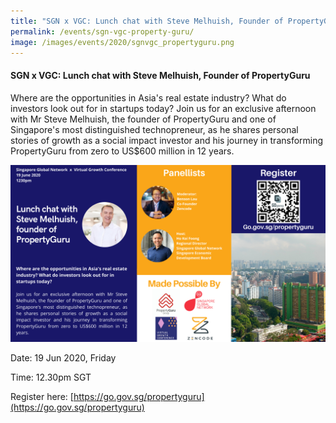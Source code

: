 ```yaml
---
title: "SGN x VGC: Lunch chat with Steve Melhuish, Founder of PropertyGuru"
permalink: /events/sgn-vgc-property-guru/
image: /images/events/2020/sgnvgc_propertyguru.png
---
```


#### SGN x VGC: Lunch chat with Steve Melhuish, Founder of PropertyGuru
 
Where are the opportunities in Asia's real estate industry? What do investors look out for in startups today?  Join us for an exclusive afternoon with Mr Steve Melhuish, the founder of PropertyGuru and one of Singapore's most distinguished technopreneur, as he shares personal stories of growth as a social impact investor and his journey in transforming PropertyGuru from zero to US$600 million in 12 years. 

![Image](/images/events/2020/sgnvgc_propertyguru.png)

Date: 19 Jun 2020, Friday

Time: 12.30pm SGT  

Register here: [https://go.gov.sg/propertyguru](https://go.gov.sg/propertyguru)  
